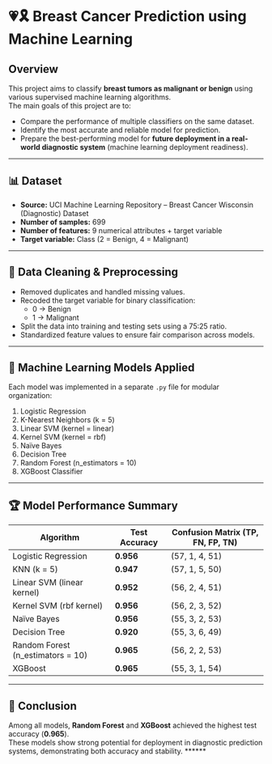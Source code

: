 # 💗🎗️ Breast Cancer Prediction using Machine Learning

## Overview  
This project aims to classify **breast tumors as malignant or benign** using various supervised machine learning algorithms.  
The main goals of this project are to:  
- Compare the performance of multiple classifiers on the same dataset.  
- Identify the most accurate and reliable model for prediction.  
- Prepare the best-performing model for **future deployment in a real-world diagnostic system** (machine learning deployment readiness).  

---

## 📊 Dataset
- **Source:** UCI Machine Learning Repository – Breast Cancer Wisconsin (Diagnostic) Dataset  
- **Number of samples:** 699  
- **Number of features:** 9 numerical attributes + target variable  
- **Target variable:** Class (2 = Benign, 4 = Malignant)  

---

## 🧹 Data Cleaning & Preprocessing
- Removed duplicates and handled missing values.  
- Recoded the target variable for binary classification:  
  - 0 → Benign  
  - 1 → Malignant  
- Split the data into training and testing sets using a 75:25 ratio.  
- Standardized feature values to ensure fair comparison across models.  

---

## 🤖 Machine Learning Models Applied
Each model was implemented in a separate `.py` file for modular organization:  

1. Logistic Regression  
2. K-Nearest Neighbors (k = 5)  
3. Linear SVM (kernel = linear)  
4. Kernel SVM (kernel = rbf)  
5. Naïve Bayes  
6. Decision Tree  
7. Random Forest (n_estimators = 10)  
8. XGBoost Classifier  

---

## 🏆 Model Performance Summary  

| Algorithm | Test Accuracy | Confusion Matrix (TP, FN, FP, TN) |
|------------|----------------|----------------------------------|
| Logistic Regression | **0.956** | (57, 1, 4, 51) |
| KNN (k = 5) | **0.947** | (57, 1, 5, 50) |
| Linear SVM (linear kernel) | **0.952** | (56, 2, 4, 51) |
| Kernel SVM (rbf kernel) | **0.956** | (56, 2, 3, 52) |
| Naïve Bayes | **0.956** | (55, 3, 2, 53) |
| Decision Tree | **0.920** | (55, 3, 6, 49) |
| Random Forest (n_estimators = 10) | **0.965** | (56, 2, 2, 53) |
| XGBoost | **0.965** | (55, 3, 1, 54) |

---

## 🏁 Conclusion  
Among all models, **Random Forest** and **XGBoost** achieved the highest test accuracy (**0.965**).  
These models show strong potential for deployment in diagnostic prediction systems, demonstrating both accuracy and stability.  ******
